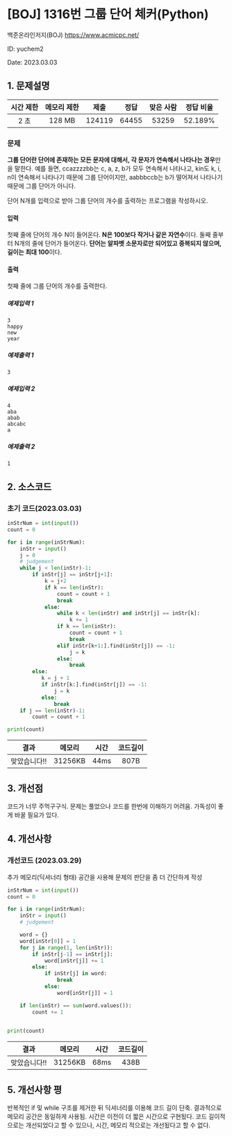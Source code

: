 # [BOJ] 1316번 그룹 단어 체커(Python)
백준온라인저지(BOJ) https://www.acmicpc.net/

ID: yuchem2

Date: 2023.03.03

## 1. 문제설명
| 시간 제한 | 메모리 제한 | 제출  | 정답 | 맞은 사람 | 정답 비율 |
| :---: | :---: | :---: | :---: | :---: | :---: |
| 2 초      | 128 MB      | 124119 | 64455 | 53259 | 52.189% |

### 문제 
**그룹 단어란 단어에 존재하는 모든 문자에 대해서, 각 문자가 연속해서 나타나는 경우**만을 말한다. 예를 들면, ccazzzzbb는 c, a, z, b가 모두 연속해서 나타나고, kin도 k, i, n이 연속해서 나타나기 때문에 그룹 단어이지만, aabbbccb는 b가 떨어져서 나타나기 때문에 그룹 단어가 아니다.

단어 N개를 입력으로 받아 그룹 단어의 개수를 출력하는 프로그램을 작성하시오.

#### 입력
첫째 줄에 단어의 개수 N이 들어온다. **N은 100보다 작거나 같은 자연수**이다. 둘째 줄부터 N개의 줄에 단어가 들어온다. **단어는 알파벳 소문자로만 되어있고 중복되지 않으며, 길이는 최대 100**이다.

#### 출력
첫째 줄에 그룹 단어의 개수를 출력한다.

##### 예제입력 1
```
3
happy
new
year
```
##### 예제출력 1
```
3
```
##### 예제입력 2
```
4
aba
abab
abcabc
a
```
##### 예제출력 2
```
1
```

## 2. 소스코드
### 초기 코드(2023.03.03)
```python
inStrNum = int(input())
count = 0

for i in range(inStrNum):
    inStr = input()
    j = 0
    # judgement
    while j < len(inStr)-1:
        if inStr[j] == inStr[j+1]:
            k = j+2 
            if k == len(inStr):
                count = count + 1
                break
            else:
                while k < len(inStr) and inStr[j] == inStr[k]:
                    k += 1
                if k == len(inStr):
                    count = count + 1
                    break
                elif inStr[k+1:].find(inStr[j]) == -1: 
                    j = k
                else:
                    break
        else:
           k = j + 1
           if inStr[k:].find(inStr[j]) == -1:
               j = k
           else:
               break
    if j == len(inStr)-1:
        count = count + 1

print(count)
```
| 결과 | 메모리 | 시간 | 코드길이 |
|:---:|:-----: | :---: | :----: |
|맞았습니다!!| 31256KB | 44ms | 807B |

## 3. 개선점

코드가 너무 주먹구구식. 문제는 풀었으나 코드를 한번에 이해하기 어려움. 가독성이 좋게 바꿀 필요가 있다.

## 4. 개선사항

### 개선코드 (2023.03.29)

추가 메모리(딕셔너리 형태) 공간을 사용해 문제의 판단을 좀 더 간단하게 작성
```python
inStrNum = int(input())
count = 0

for i in range(inStrNum):
    inStr = input()
    # judgement

    word = {}
    word[inStr[0]] = 1
    for j in range(1, len(inStr)):
        if inStr[j-1] == inStr[j]:
            word[inStr[j]] += 1
        else:
            if inStr[j] in word:
                break
            else:
                word[inStr[j]] = 1

    if len(inStr) == sum(word.values()):
        count += 1
    

print(count)
```

| 결과 | 메모리 | 시간 | 코드길이 |
|:---:|:-----: | :---: | :----: |
|맞았습니다!!| 31256KB | 68ms | 438B |


## 5. 개선사항 평

반복적인 if 및 while 구조를 제거한 뒤 딕셔너리를 이용해 코드 길이 단축. 
결과적으로 메모리 공간은 동일하게 사용됨. 
시간은 이전이 더 짧은 시간으로 구현됬다. 코드 길이적으로는 개선되었다고 할 수 있으나, 시간, 메모리 적으로는 개선됬다고 할 수 없다. 
